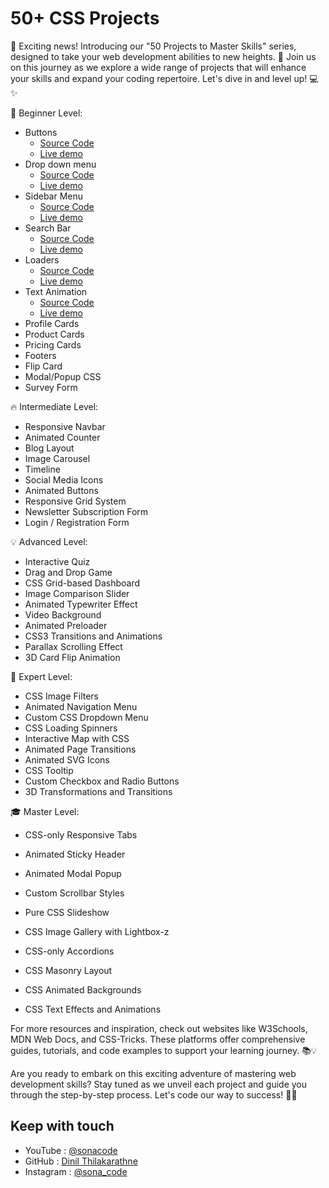 # 50+ CSS Projects 

📢 Exciting news! Introducing our "50 Projects to Master Skills" series, designed to take your web development abilities to new heights. 🌟 Join us on this journey as we explore a wide range of projects that will enhance your skills and expand your coding repertoire. Let's dive in and level up! 💻✨

🌱 Beginner Level:

- Buttons
    - [Source Code](https://github.com/Dinil-Thilakarathne/50-css-projects/tree/main/buttons)
    - [Live demo](https://dinil-thilakarathne.github.io/50-css-projects/buttons/)
- Drop down menu
    - [Source Code](https://github.com/Dinil-Thilakarathne/50-css-projects/tree/main/drop%20down%20menu)
    - [Live demo](https://dinil-thilakarathne.github.io/50-css-projects/drop%20down%20menu)
- Sidebar Menu
    - [Source Code](https://github.com/Dinil-Thilakarathne/50-css-projects/tree/main/Sidebar%20Menu)
    - [Live demo](https://dinil-thilakarathne.github.io/50-css-projects/Sidebar%20Menu)
- Search Bar
    - [Source Code](https://github.com/Dinil-Thilakarathne/50-css-projects/tree/main/Search%20Bar)
    - [Live demo](https://dinil-thilakarathne.github.io/50-css-projects/Search%20Bar)
- Loaders
    - [Source Code](https://github.com/Dinil-Thilakarathne/50-css-projects/tree/main/loader)
    - [Live demo](https://dinil-thilakarathne.github.io/50-css-projects/loader)
- Text Animation
    - [Source Code](https://github.com/Dinil-Thilakarathne/50-css-projects/tree/main/text%20animation)
    - [Live demo](https://dinil-thilakarathne.github.io/50-css-projects/text%20animation)
- Profile Cards
- Product Cards
- Pricing Cards
- Footers
- Flip Card
- Modal/Popup CSS
- Survey Form

🔥 Intermediate Level:

- Responsive Navbar
- Animated Counter
- Blog Layout
- Image Carousel
- Timeline
- Social Media Icons
- Animated Buttons
- Responsive Grid System
- Newsletter Subscription Form
- Login / Registration Form

💡 Advanced Level:

- Interactive Quiz
- Drag and Drop Game
- CSS Grid-based Dashboard
- Image Comparison Slider
- Animated Typewriter Effect
- Video Background
- Animated Preloader
- CSS3 Transitions and Animations
- Parallax Scrolling Effect
- 3D Card Flip Animation

🚀 Expert Level:

- CSS Image Filters
- Animated Navigation Menu
- Custom CSS Dropdown Menu
- CSS Loading Spinners
- Interactive Map with CSS
- Animated Page Transitions
- Animated SVG Icons
- CSS Tooltip
- Custom Checkbox and Radio Buttons
- 3D Transformations and Transitions

🎓 Master Level:

- CSS-only Responsive Tabs
- Animated Sticky Header
- Animated Modal Popup
- Custom Scrollbar Styles
- Pure CSS Slideshow
- CSS Image Gallery with Lightbox-z
 
- CSS-only Accordions
- CSS Masonry Layout
- CSS Animated Backgrounds
- CSS Text Effects and Animations

For more resources and inspiration, check out websites like W3Schools, MDN Web Docs, and CSS-Tricks. These platforms offer comprehensive guides, tutorials, and code examples to support your learning journey. 📚💡

Are you ready to embark on this exciting adventure of mastering web development skills? Stay tuned as we unveil each project and guide you through the step-by-step process. Let's code our way to success! 💪🌐

## Keep with touch

- YouTube : [@sonacode]("https://www.youtube.com/@sonacode/videos")
- GitHub : [Dinil Thilakarathne]("https://github.com/Dinil-Thilakarathne/")
- Instagram : [@sona_code]("https://www.instagram.com/sona_code/")